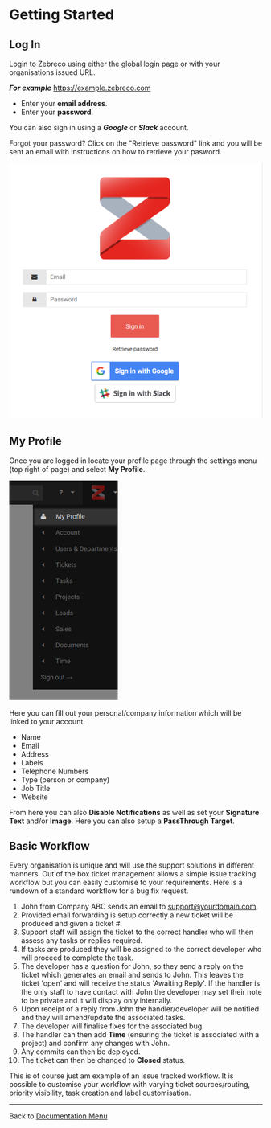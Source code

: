 # Getting Started

## Log In

Login to Zebreco using either the global login page or with your organisations issued URL.  

***For example*** https://example.zebreco.com

* Enter your **email address**.
* Enter your **password**.

You can also sign in using a ***Google*** or ***Slack*** account.

Forgot your password? Click on the "Retrieve password" link and you will be sent an email with instructions on how to retrieve your pasword.

![GettingStarted01](/images/gettingstarted/gettingstarted01.png)


## My Profile

Once you are logged in locate your profile page through the settings menu (top right of page) and select **My Profile**.

![GettingStarted02](/images/gettingstarted/gettingstarted02.png)

Here you can fill out your personal/company information which will be linked to your account.

* Name
* Email
* Address
* Labels
* Telephone Numbers
* Type (person or company)
* Job Title
* Website

From here you can also **Disable Notifications** as well as set your **Signature Text** and/or **Image**. Here you can also setup a **PassThrough Target**.


## Basic Workflow

Every organisation is unique and will use the support solutions in different manners. Out of the box ticket management allows a simple issue tracking workflow but you can easily customise to your requirements. Here is a rundown of a standard workflow for a bug fix request.

1. John from Company ABC sends an email to support@yourdomain.com.
2. Provided email forwarding is setup correctly a new ticket will be produced and given a ticket #.
3. Support staff will assign the ticket to the correct handler who will then assess any tasks or replies required.
4. If tasks are produced they will be assigned to the correct developer who will proceed to complete the task.
5. The developer has a question for John, so they send a reply on the ticket which generates an email and sends to John. This leaves the ticket 'open' and will receive the status 'Awaiting Reply'. If the handler is the only staff to have contact with John the developer may set their note to be private and it will display only internally.
6. Upon receipt of a reply from John the handler/developer will be notified and they will amend/update the associated tasks.
7. The developer will finalise fixes for the associated bug.
8. The handler can then add **Time** (ensuring the ticket is associated with a project) and confirm any changes with John.
9. Any commits can then be deployed.
10. The ticket can then be changed to **Closed** status.

This is of course just am example of an issue tracked workflow. It is possible to customise your workflow with varying ticket sources/routing, priority visibility, task creation and label customisation.



-------------------------------------------
Back to [Documentation Menu](?file=Index.md)


